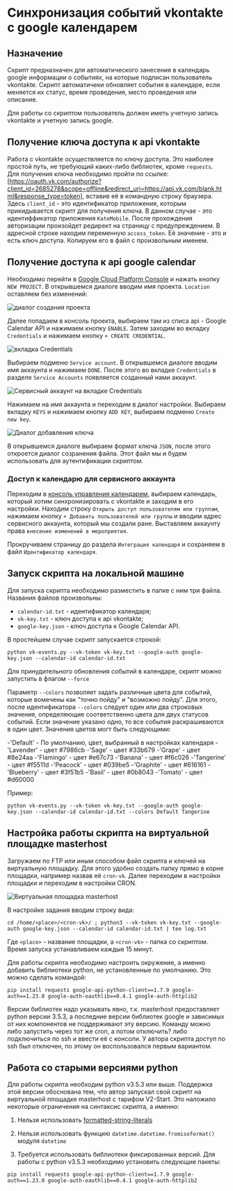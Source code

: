 # Синхронизация событий vkontakte с google календарем

## Назначение

Скрипт предназначен для автоматического занесения в календарь google информации о событиях, на которые подписан пользователь vkontakte. Скрипт автоматичеки обновляет события в календаре, если меняется их статус, время проведения, место проведения или описание.

Для работы со скриптом пользователь должен иметь учетную запись vkontakte и учетную запись google.

## Получение ключа доступа к api vkontakte

Работа с vkontakte осуществляется по ключу доступа. Это наиболее простой путь, не требующий каких-либо библиотек, кроме `requests`. Для получения ключа необходимо пройти по ссылке: [https://oauth.vk.com/authorize?client_id=2685278&scope=offline&redirect_uri=https://api.vk.com/blank.html&response_type=token], вставив её в командную строку браузера. Здесь `client_id` - это идентификатор приложения, которым прикидывается скрипт для получения ключа. В данном случае - это идентиффикатор приложения `KateMobile`. После прохождения авторизации произойдет редирект на страницу с предупреждением. В адресной строке находим переменную `access_token`. Её значение - это и есть ключ доступа. Копируем его в файл с произвольным именем.

## Получение доступа к api google calendar

Необходимо перейти в [Google Cloud Platform Console](https://console.developers.google.com/) и нажать кнопку `NEW PROJECT`. В открывшемся диалоге вводим имя проекта. `Location` оставляем без изменений:

![диалог создания проекта](img/dlg_prj_create.png "диалог создания проекта")

Далее попадаем в консоль проекта, выбираем там из списа api - Google Calendar API и нажимаем кнопку `ENABLE`. Затем заходим во вкладку `Credentials` и нажимаем кнопку `+ CREATE CREDENTIAL`.

![вкладка Credentials](img/create_cred.png "вкладка Credentials")

Выбираем подменю `Service account`. В открывшемся диалоге вводим имя аккаунта и нажимаем `DONE`. После этого во вкладке `Credentials` в разделе `Service Accounts` появляется созданный нами аккаунт.

![Сервисный аккаунт на вкладке Credentials](img/cred_serv_account.png "Сервисный аккаунт на вкладке Credentials")

Нажимаем на имя аккаунта и переходим в диалог настройки. Выбираем вкладку `KEYS` и нажимаем кнопку `ADD KEY`, выбираем подменю `Create new key`.

![Диалог добавления ключа](img/add_key.png "Диалог добавления ключа")

В открывшемся диалоге выбираем формат ключа `JSON`, после этого откроется диалог созранения файла. Этот файл мы и будем использовать для аутентификации скриптом.

### Доступ к календарю для сервисного аккаунта

Переходим в [консоль управления календарем](https://calendar.google.com/calendar/), выбираем календарь, который хотим синхронизировать с vkontakte и заходим в его настройки. Находим строку `Открыть доступ пользователям или группам`, нажимаем кнопку `+ Добавить пользователей или группы` и вводим адрес сервисного аккаунта, который мы создали ране. Выставляем аккаунту права `внесение изменений в мероприятия`.

Прокручиваем страницу до раздела `Интеграция календаря` и сохраняем в файл `Идентификатор календаря`.

## Запуск скрипта на локальной машине

Для запуска скрипта необходимо разместить в папке с ним три файла. Названия файлов произвольны:

- `calendar-id.txt` - идентификатор календаря;
- `vk-key.txt` - ключ доступа к api vkontakte;
- `google-key.json` - ключ доступа к Google Calendar API.

В простейшем случае скрипт запускается строкой:

```
python vk-events.py --vk-token vk-key.txt --google-auth google-key.json --calendar-id calendar-id.txt
```

Для принудительного обновления событий в календаре, скрипт можно запустить в флагом `--force`

Параметр `--colors` позволяет задать различные цвета для событий, которые вомечены как "точно пойду" и "возможно пойду". Для этого, после идентификатора `--colors` следует один или два строковых значения, определяющие соответственно цвета для двух статусов событий. Если значение указано одно, то все события раскрашиваются в один цвет. Значения цветов могт быть следующими:

-'Default'   - По умолчанию, цвет, выбранный в настройках календаря
-'Lavender'  - цвет #7986cb
-'Sage'      - цвет #33b679
-'Grape'     - цвет #8e24aa
-'Flamingo'  - цвет #e67c73
-'Banana'    - цвет #f6c026
-'Tangerine' - цвет #f5511d
-'Peacock'   - цвет #039be5
-'Graphite'  - цвет #616161
-'Blueberry' - цвет #3f51b5
-'Basil'     - цвет #0b8043
-'Tomato'    - цвет #d60000

Пример:

```
python vk-events.py --vk-token vk-key.txt --google-auth google-key.json --calendar-id calendar-id.txt --colors Default Tangerine
```

## Настройка работы скрипта на виртуальной площадке masterhost

Загружаем по FTP или иным способом файл скрипта и ключей на виртуальную площадку. Для этого удобно создать папку прямо в корне площадки, например назвав её `cron-vk`. Далее переходим в настройки площадки и переходим в настройки CRON.

![Виртуальная площадка masterhost](img/masterhost.png "Виртуальная площадка masterhost")

В настройке задания вводим строку вида:

~~~
cd /home/<place>/<cron-vk>/ ; python3 --vk-token vk-key.txt --google-auth google-key.json --calendar-id calendar-id.txt | tee log.txt
~~~

Где `<place>` - название площадки, а `<cron-vk>` - папка со скриптом.
Время запуска устанавливаем каждые 15 минут.

Для работы скрипта необходимо настроить окружение, а именно добавить библиотеки python, не установленные по умолчанию. Это можно сделать командой:

~~~
pip install requests google-api-python-client==1.7.9 google-auth==1.23.0 google-auth-oauthlib==0.4.1 google-auth-httplib2
~~~

Версии библиотек надо указывать явно, т.к. masterhost предоставляет python версии 3.5.3, а последние версии библиотек google и зависимых от них компонентов не поддерживают эту версию. Команду можно либо запустить через тот же cron, а потом отключить? либо подключиться по ssh и ввести её с консоли. У автора скрипта доступ по ssh был отключен, по этому он воспользовался первым вариантом.

## Работа со старыми версиями python

Для работы скрипта необходим python v3.5.3 или выше. Поддержка этой версии обоснована тем, что автор запускал свой скрипт на виртуальной площадке masterhost с тарифом V2-Start. Это наложило некоторые ограничения на синтаксис скрипта, а именно:

1. Нельзя использовать [formatted-string-literals](https://docs.python.org/3/tutorial/inputoutput.html#formatted-string-literals)

2. Нельзя использовать функцию `datetime.datetime.fromisoformat()` модуля `datetime`

3. Требуется использовать библиотеки фиксированных версий. Для работы с python v3.5.3 необходимо установить следующие пакеты:
```
pip install requests google-api-python-client==1.7.9 google-auth==1.23.0 google-auth-oauthlib==0.4.1 google-auth-httplib2
```
